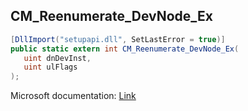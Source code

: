 ## CM_Reenumerate_DevNode_Ex

```csharp
[DllImport("setupapi.dll", SetLastError = true)]
public static extern int CM_Reenumerate_DevNode_Ex(
   uint dnDevInst,
   uint ulFlags
);
```

Microsoft documentation: [Link](https://docs.microsoft.com/en-us/windows/win32/api/cfgmgr32/nf-cfgmgr32-cm_reenumerate_devnode_ex)
